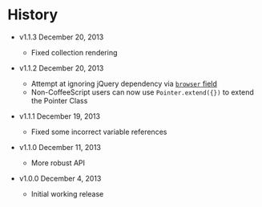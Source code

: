 # History

- v1.1.3 December 20, 2013
	- Fixed collection rendering

- v1.1.2 December 20, 2013
	- Attempt at ignoring jQuery dependency via [`browser` field](https://gist.github.com/defunctzombie/4339901)
	- Non-CoffeeScript users can now use `Pointer.extend({})` to extend the Pointer Class

- v1.1.1 December 19, 2013
	- Fixed some incorrect variable references

- v1.1.0 December 11, 2013
	- More robust API

- v1.0.0 December 4, 2013
	- Initial working release
